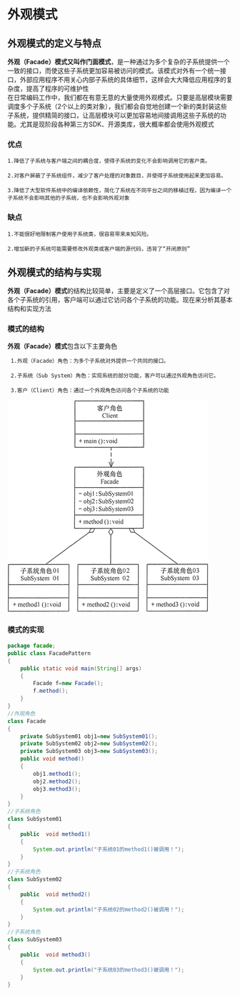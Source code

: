 # 外观模式
## 外观模式的定义与特点
**外观（Facade）模式又叫作门面模式**，是一种通过为多个复杂的子系统提供一个一致的接口，而使这些子系统更加容易被访问的模式。该模式对外有一个统一接口，外部应用程序不用关心内部子系统的具体细节，这样会大大降低应用程序的复杂度，提高了程序的可维护性  
在日常编码工作中，我们都在有意无意的大量使用外观模式。只要是高层模块需要调度多个子系统（2个以上的类对象），我们都会自觉地创建一个新的类封装这些子系统，提供精简的接口，让高层模块可以更加容易地间接调用这些子系统的功能。尤其是现阶段各种第三方SDK、开源类库，很大概率都会使用外观模式
### 优点
    
    1.降低了子系统与客户端之间的耦合度，使得子系统的变化不会影响调用它的客户类。
    
    2.对客户屏蔽了子系统组件，减少了客户处理的对象数目，并使得子系统使用起来更加容易。
    
    3.降低了大型软件系统中的编译依赖性，简化了系统在不同平台之间的移植过程，因为编译一个子系统不会影响其他的子系统，也不会影响外观对象
    
### 缺点
    
    1.不能很好地限制客户使用子系统类，很容易带来未知风险。
    
    2.增加新的子系统可能需要修改外观类或客户端的源代码，违背了“开闭原则”
    
## 外观模式的结构与实现
**外观（Facade）模式**的结构比较简单，主要是定义了一个高层接口。它包含了对各个子系统的引用，客户端可以通过它访问各个子系统的功能。现在来分析其基本结构和实现方法
### 模式的结构
**外观（Facade）模式**包含以下主要角色  
     
     1.外观（Facade）角色：为多个子系统对外提供一个共同的接口。
     
     2.子系统（Sub System）角色：实现系统的部分功能，客户可以通过外观角色访问它。
     
     3.客户（Client）角色：通过一个外观角色访问各个子系统的功能
     
 ![模式的结构](image/外观模式/1.gif)
### 模式的实现
```java
package facade;
public class FacadePattern
{
    public static void main(String[] args)
    {
        Facade f=new Facade();
        f.method();
    }
}
//外观角色
class Facade
{
    private SubSystem01 obj1=new SubSystem01();
    private SubSystem02 obj2=new SubSystem02();
    private SubSystem03 obj3=new SubSystem03();
    public void method()
    {
        obj1.method1();
        obj2.method2();
        obj3.method3();
    }
}
//子系统角色
class SubSystem01
{
    public  void method1()
    {
        System.out.println("子系统01的method1()被调用！");
    }   
}
//子系统角色
class SubSystem02
{
    public  void method2()
    {
        System.out.println("子系统02的method2()被调用！");
    }   
}
//子系统角色
class SubSystem03
{
    public  void method3()
    {
        System.out.println("子系统03的method3()被调用！");
    }   
}
```
